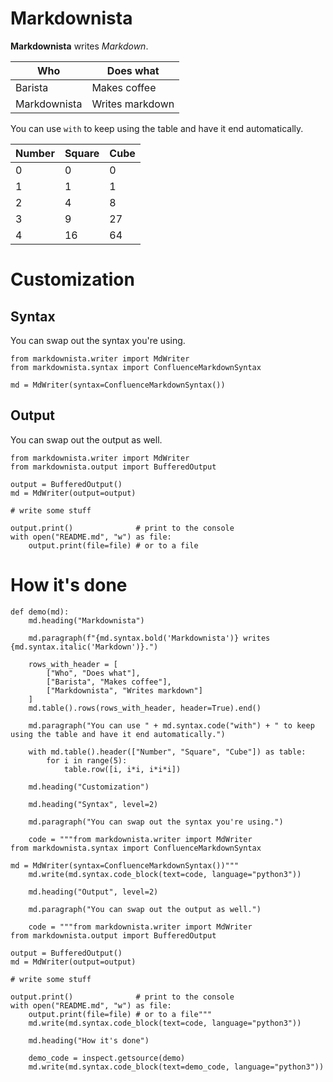 # Markdownista
 
**Markdownista** writes *Markdown*.
 
|Who|Does what|
|---|---|
|Barista|Makes coffee|
|Markdownista|Writes markdown|

You can use `with` to keep using the table and have it end automatically.
 
|Number|Square|Cube|
|---|---|---|
|0|0|0|
|1|1|1|
|2|4|8|
|3|9|27|
|4|16|64|

# Customization
 
## Syntax
 
You can swap out the syntax you're using.
 
```python3
from markdownista.writer import MdWriter
from markdownista.syntax import ConfluenceMarkdownSyntax

md = MdWriter(syntax=ConfluenceMarkdownSyntax())
```

## Output
 
You can swap out the output as well.
 
```python3
from markdownista.writer import MdWriter
from markdownista.output import BufferedOutput

output = BufferedOutput()
md = MdWriter(output=output)

# write some stuff

output.print()              # print to the console
with open("README.md", "w") as file:
    output.print(file=file) # or to a file
```

# How it's done
 
```python3
def demo(md):
    md.heading("Markdownista")

    md.paragraph(f"{md.syntax.bold('Markdownista')} writes {md.syntax.italic('Markdown')}.")

    rows_with_header = [
        ["Who", "Does what"],
        ["Barista", "Makes coffee"],
        ["Markdownista", "Writes markdown"]
    ]
    md.table().rows(rows_with_header, header=True).end()

    md.paragraph("You can use " + md.syntax.code("with") + " to keep using the table and have it end automatically.")

    with md.table().header(["Number", "Square", "Cube"]) as table:
        for i in range(5):
            table.row([i, i*i, i*i*i])

    md.heading("Customization")

    md.heading("Syntax", level=2)

    md.paragraph("You can swap out the syntax you're using.")

    code = """from markdownista.writer import MdWriter
from markdownista.syntax import ConfluenceMarkdownSyntax

md = MdWriter(syntax=ConfluenceMarkdownSyntax())"""
    md.write(md.syntax.code_block(text=code, language="python3"))

    md.heading("Output", level=2)

    md.paragraph("You can swap out the output as well.")

    code = """from markdownista.writer import MdWriter
from markdownista.output import BufferedOutput

output = BufferedOutput()
md = MdWriter(output=output)

# write some stuff

output.print()              # print to the console
with open("README.md", "w") as file:
    output.print(file=file) # or to a file"""
    md.write(md.syntax.code_block(text=code, language="python3"))

    md.heading("How it's done")

    demo_code = inspect.getsource(demo)
    md.write(md.syntax.code_block(text=demo_code, language="python3"))

```

